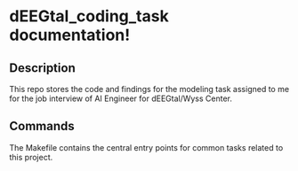 # dEEGtal_coding_task documentation!

## Description

This repo stores the code and findings for the modeling task assigned to me for the job interview of AI Engineer for dEEGtal/Wyss Center.

## Commands

The Makefile contains the central entry points for common tasks related to this project.

